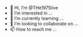 - 👋 Hi, I’m @THe1975live
- 👀 I’m interested in ...
- 🌱 I’m currently learning ...
- 💞️ I’m looking to collaborate on ...
- 📫 How to reach me ...

<!---
THe1975live/THe1975live is a ✨ special ✨ repository because its `README.md` (this file) appears on your GitHub profile.
You can click the Preview link to take a look at your changes.
--->
